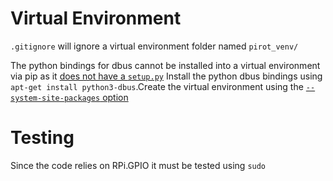 # Virtual Environment
`.gitignore` will ignore a virtual environment folder named `pirot_venv/`

The python bindings for dbus cannot be installed into a virtual environment via 
pip as it [does not have a `setup.py`](
https://abdealiik.wordpress.com/2015/06/09/python-dbus-and-continuous-integration/)
Install the python dbus bindings using `apt-get install python3-dbus`.Create 
the virtual environment using the [`--system-site-packages` option](
http://stackoverflow.com/questions/13365697/install-python-dbus-in-virtualenv#answer-13367493)

# Testing
Since the code relies on RPi.GPIO it must be tested using `sudo`
